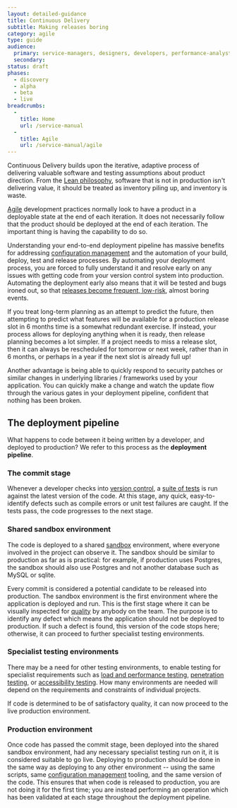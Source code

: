 ```yaml
---
layout: detailed-guidance
title: Continuous Delivery
subtitle: Making releases boring
category: agile
type: guide
audience:
  primary: service-managers, designers, developers, performance-analysts, user-researchers, content-designers, tech-archs
  secondary:
status: draft
phases:
  - discovery
  - alpha
  - beta
  - live
breadcrumbs:
  -
    title: Home
    url: /service-manual
  -
    title: Agile
    url: /service-manual/agile
---
```


Continuous Delivery builds upon the iterative, adaptive process of delivering valuable software and testing assumptions about product direction. From the [Lean philosophy][], software that is not in production isn't delivering value, it should be treated as inventory piling up, and inventory is waste.

[Agile][] development practices normally look to have a product in a deployable state at the end of each iteration. It does not necessarily follow that the product should be deployed at the end of each iteration. The important thing is having the capability to do so.

Understanding your end-to-end deployment pipeline has massive benefits for addressing [configuration management][] and the automation of your build, deploy, test and release processes. By automating your deployment process, you are forced to fully understand it and resolve early on any issues with getting code from your version control system into production. Automating the deployment early also means that it will be tested and bugs ironed out, so that [releases become frequent, low-risk][release regularly], almost boring events.

If you treat long-term planning as an attempt to predict the future, then attempting to predict what features will be available for a production release slot in 6 months time is a somewhat redundant exercise. If instead, your process allows for deploying anything when it is ready, then release planning becomes a lot simpler. If a project needs to miss a release slot, then it can always be rescheduled for tomorrow or next week, rather than in 6 months, or perhaps in a year if the next slot is already full up!

Another advantage is being able to quickly respond to security patches or similar changes in underlying libraries / frameworks used by your application. You can quickly make a change and watch the update flow through the various gates in your deployment pipeline, confident that nothing has been broken.

## The deployment pipeline

What happens to code between it being written by a developer, and deployed to production? We refer to this process as the **deployment pipeline**.

### The commit stage

Whenever a developer checks into [version control][], a [suite of tests][testing in agile] is run against the latest version of the code. At this stage, any quick, easy-to-identify defects such as compile errors or unit test failures are caught. If the tests pass, the code progresses to the next stage.

### Shared sandbox environment

The code is deployed to a shared [sandbox][] environment, where everyone involved in the project can observe it. The sandbox should be similar to production as far as is practical: for example, if production uses Postgres, the sandbox should also use Postgres and not another database such as MySQL or sqlite.

Every commit is considered a potential candidate to be released into production. The sandbox environment is the first environment where the application is deployed and run. This is the first stage where it can be visually inspected for [quality][] by anybody on the team. The purpose is to identify any defect which means the application should not be deployed to production. If such a defect is found, this version of the code stops here; otherwise, it can proceed to further specialist testing environments.

### Specialist testing environments

There may be a need for other testing environments, to enable testing for specialist requirements such as [load and performance testing][], [penetration testing][], or [accessibility testing][]. How many environments are needed will depend on the requirements and constraints of individual projects.

If code is determined to be of satisfactory quality, it can now proceed to the live production environment.

### Production environment

Once code has passed the commit stage, been deployed into the shared sandbox environment, had any necessary specialist testing run on it, it is considered suitable to go live. Deploying to production should be done in the same way as deploying to any other environment -- using the same scripts, same [configuration management][] tooling, and the same version of the code. This ensures that when code is released to production, you are not doing it for the first time; you are instead performing an operation which has been validated at each stage throughout the deployment pipeline.

[Agile]: /service-manual/agile
[Lean philosophy]: http://en.wikipedia.org/wiki/Lean_software_development
[accessibility testing]: /service-manual/making-software/accessibility-testing.html
[configuration management]: /service-manual/making-software/configuration-management.html
[development environment]: /service-manual/making-software/development-environment.html
[load and performance testing]: /service-manual/operations/load-and-performance-testing.html
[penetration testing]: /service-manual/operations/penetration-testing.html
[quality]: /service-manual/agile/quality.html
[release regularly]: /service-manual/making-software/release-strategies.html
[sandbox]: /service-manual/making-software/sandbox-and-staging-servers.html
[testing in agile]: /service-manual/making-software/testing-in-agile.html
[version control]: /service-manual/making-software/version-control.html
